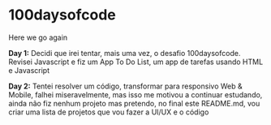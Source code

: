 # 100daysofcode
Here we go again

**Day 1:** Decidi que irei tentar, mais uma vez, o desafio 100daysofcode. Revisei Javascript e fiz um App To Do List, um app de tarefas usando HTML e Javascript

**Day 2:** Tentei resolver um código, transformar para responsivo Web & Mobile, falhei miseravelmente, mas isso me motivou a continuar estudando, ainda não fiz nenhum projeto mas pretendo, no final este README.md, vou criar uma lista de projetos que vou fazer a UI/UX e o código
